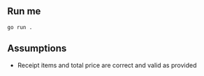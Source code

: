 ## Run me
```shell
go run .
```

## Assumptions
- Receipt items and total price are correct and valid as provided